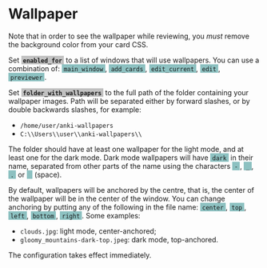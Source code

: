 <style>
    setting {
        background-color: #99999999;
        font-weight: bold;
    }

    key {
        background-color: #44999999;
    }
</style>

# Wallpaper

Note that in order to see the wallpaper while reviewing, 
you *must* remove the background color from your card CSS. 

Set <setting>&nbsp;`enabled_for`&nbsp;</setting> to a list of windows 
that will use wallpapers. You can use a combination of: 
<key>&nbsp;`main_window`&nbsp;</key>, 
<key>&nbsp;`add_cards`&nbsp;</key>, 
<key>&nbsp;`edit_current`&nbsp;</key>, 
<key>&nbsp;`edit`&nbsp;</key>, 
<key>&nbsp;`previewer`&nbsp;</key>.

Set <setting>&nbsp;`folder_with_wallpapers`&nbsp;</setting> 
to the full path of the folder containing your wallpaper images. 
Path will be separated either by forward slashes, 
or by double backwards slashes, for example:

* `/home/user/anki-wallpapers`
* `C:\\Users\\user\\anki-wallpapers\\`

The folder should have at least one wallpaper for the light mode,
and at least one for the dark mode.
Dark mode wallpapers will have <key>&nbsp;`dark`&nbsp;</key> in their name, 
separated from other parts of the name using the characters 
<key>&nbsp;`-`&nbsp;</key>, 
<key>&nbsp;`_`&nbsp;</key>, 
<key>&nbsp;`.`&nbsp;</key> or 
<key>&nbsp;&nbsp;&nbsp;</key> (space).

By default, wallpapers will be anchored by the centre, 
that is, the center of the wallpaper will be in the center of the window.
You can change anchoring by putting any of the following in the file name: 
<key>&nbsp;`center`&nbsp;</key>, 
<key>&nbsp;`top`&nbsp;</key>, 
<key>&nbsp;`left`&nbsp;</key>, 
<key>&nbsp;`bottom`&nbsp;</key>, 
<key>&nbsp;`right`&nbsp;</key>.
Some examples:

* `clouds.jpg`: light mode, center-anchored;
* `gloomy_mountains-dark-top.jpeg`: dark mode, top-anchored.

The configuration takes effect immediately.